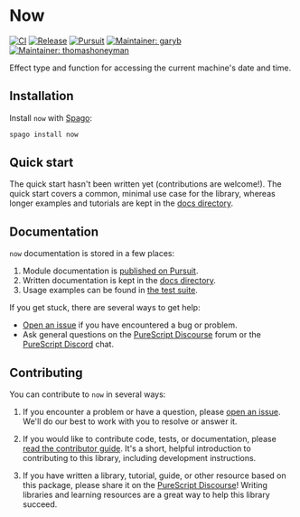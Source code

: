 # Now

[![CI](https://github.com/purescript-contrib/purescript-now/workflows/CI/badge.svg?branch=main)](https://github.com/purescript-contrib/purescript-now/actions?query=workflow%3ACI+branch%3Amain)
[![Release](https://img.shields.io/github/release/purescript-contrib/purescript-now.svg)](https://github.com/purescript-contrib/purescript-now/releases)
[![Pursuit](https://pursuit.purescript.org/packages/purescript-now/badge)](https://pursuit.purescript.org/packages/purescript-now)
[![Maintainer: garyb](https://img.shields.io/badge/maintainer-garyb-teal.svg)](https://github.com/garyb)
[![Maintainer: thomashoneyman](https://img.shields.io/badge/maintainer-thomashoneyman-teal.svg)](https://github.com/thomashoneyman)

Effect type and function for accessing the current machine's date and time.

## Installation

Install `now` with [Spago](https://github.com/purescript/spago):

```sh
spago install now
```

## Quick start

The quick start hasn't been written yet (contributions are welcome!). The quick start covers a common, minimal use case for the library, whereas longer examples and tutorials are kept in the [docs directory](./docs).

## Documentation

`now` documentation is stored in a few places:

1. Module documentation is [published on Pursuit](https://pursuit.purescript.org/packages/purescript-now).
2. Written documentation is kept in the [docs directory](./docs).
3. Usage examples can be found in [the test suite](./test).

If you get stuck, there are several ways to get help:

- [Open an issue](https://github.com/purescript-contrib/purescript-now/issues) if you have encountered a bug or problem.
- Ask general questions on the [PureScript Discourse](https://discourse.purescript.org) forum or the [PureScript Discord](https://purescript.org/chat) chat.

## Contributing

You can contribute to `now` in several ways:

1. If you encounter a problem or have a question, please [open an issue](https://github.com/purescript-contrib/purescript-now/issues). We'll do our best to work with you to resolve or answer it.

2. If you would like to contribute code, tests, or documentation, please [read the contributor guide](./CONTRIBUTING.md). It's a short, helpful introduction to contributing to this library, including development instructions.

3. If you have written a library, tutorial, guide, or other resource based on this package, please share it on the [PureScript Discourse](https://discourse.purescript.org)! Writing libraries and learning resources are a great way to help this library succeed.

